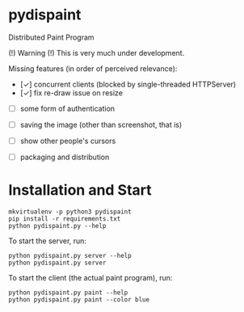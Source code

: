 # pydispaint
Distributed Paint Program


(!) Warning (!) This is very much under development.

Missing features (in order of perceived relevance):
- [✓] concurrent clients (blocked by single-threaded HTTPServer)
- [✓] fix re-draw issue on resize
- [ ] some form of authentication
- [ ] saving the image (other than screenshot, that is)
- [ ] show other people's cursors
- [ ] packaging and distribution


# Installation and Start

    mkvirtualenv -p python3 pydispaint
    pip install -r requirements.txt
    python pydispaint.py --help

To start the server, run:

    python pydispaint.py server --help
    python pydispaint.py server

To start the client (the actual paint program), run:

    python pydispaint.py paint --help
    python pydispaint.py paint --color blue

